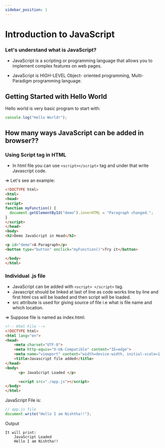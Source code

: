 ```yaml
---
sidebar_position: 1
---
```


# Introduction to JavaScript

<h3>Let's understand what is JavaScript?</h3>

- JavaScript is a scripting or programming language that allows you to implement complex features on web pages.

- JavaScript is HIGH-LEVEL Object- oriented programming, Multi-Paradigm programming language.

## Getting Started with Hello World

Hello world is very basic program to start with: 

```javascript
console.log("Hello World!");
```


## How many ways JavaScript can be added in browser??

<h3>Using Script tag in HTML</h3>

- In html file you can use `<script></script>` tag and under that write Javascript code.

=> Let's see an example:

```html
<!DOCTYPE html>
<html>
<head>
<script>
function myFunction() {
  document.getElementById("demo").innerHTML = "Paragraph changed.";
}
</script>
</head>
<body>
<h2>Demo JavaScript in Head</h2>

<p id="demo">A Paragraph</p>
<button type="button" onclick="myFunction()">Try it</button>

</body>
</html>
```


<h3>Individual .js file</h3>

- JavaScript can be added with `<script> </script>` tag.
- Javascript should be linked at last of line as code works line by line and first html css will be loaded and then script will be loaded.
- src attribute is used for giving source of file i.e what is file name and which location.

=> Suppose file is named as index.html:

```html
<!-- Html File -->
<!DOCTYPE html>
<html lang="en">
<head>
    <meta charset="UTF-8">
    <meta http-equiv="X-UA-Compatible" content="IE=edge">
    <meta name="viewport" content="width=device-width, initial-scale=1.0">
    <title>Javascript file added</title>
</head>
<body>
      <p> JavaScript Loaded </p>

      <script src="./app.js"></script>
</body>
</html>
```

JavaScript File is: 
```javascript
// app.js file
document.write("Hello I am Nishtha!!");
```

Output
```
It will print: 
    JavaScript Loaded
    Hello I am Nishtha!!
```


